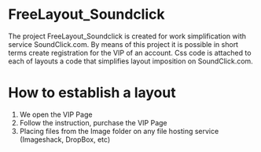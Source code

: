 FreeLayout_Soundclick
=====================
The project FreeLayout_Soundclick is created for work simplification with service SoundClick.com. 
By means of this project it is possible in short terms create registration for the VIP of an account. 
Css code is attached to each of layouts a code that simplifies layout imposition on SoundClick.com.

How to establish a layout
=========================
1. We open the VIP Page
2. Follow the instruction, purchase the VIP Page
3. Placing files from the Image folder on any file hosting service (Imageshack, DropBox, etc)
